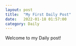 ```yaml
---
layout: post
title:  "My First Daily Post"
date:   2022-01-18 01:57:00
category: Daily
---
```

Welcome to my Daily post!
